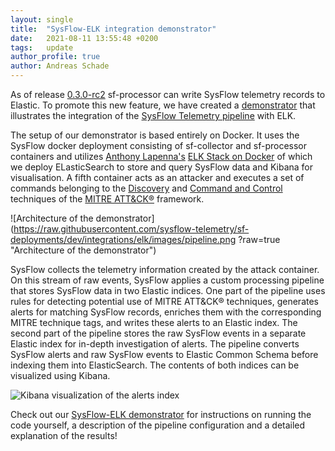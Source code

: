 ```yaml
---
layout: single
title:  "SysFlow-ELK integration demonstrator"
date:   2021-08-11 13:55:48 +0200
tags:   update
author_profile: true
author: Andreas Schade
---
```


As of release [0.3.0-rc2](https://github.com/sysflow-telemetry/sf-processor/releases/tag/0.3.0-rc2)
sf-processor can write SysFlow telemetry records to Elastic. To promote this new feature, we have
created a [demonstrator](https://github.com/sysflow-telemetry/sf-deployments/tree/dev/integrations/elk) that
illustrates the integration of the [SysFlow Telemetry pipeline](https://sysflow.readthedocs.io/en/latest/)
with ELK.

The setup of our demonstrator is based entirely on Docker. It uses the SysFlow docker deployment
consisting of sf-collector and sf-processor containers and utilizes [Anthony Lapenna's](https://github.com/deviantony)
[ELK Stack on Docker](https://github.com/deviantony/docker-elk/tree/tls) of which we deploy ELasticSearch
to store and query SysFlow data and Kibana for visualisation. A fifth container acts as an attacker and
executes a set of commands belonging to the [Discovery](https://attack.mitre.org/tactics/TA0007/)
and [Command and Control](https://attack.mitre.org/tactics/TA0011/) techniques of the
[MITRE ATT&CK&reg;](https://attack.mitre.org) framework.

![Architecture of the demonstrator](https://raw.githubusercontent.com/sysflow-telemetry/sf-deployments/dev/integrations/elk/images/pipeline.png ?raw=true "Architecture of the demonstrator")

SysFlow collects the telemetry information created by the attack container. On this stream of raw events, SysFlow
applies a custom processing pipeline that stores SysFlow data in two Elastic indices. One part of the pipeline
uses rules for detecting potential use of MITRE ATT&CK&reg; techniques, generates alerts for matching SysFlow
records, enriches them with the corresponding MITRE technique tags, and writes these alerts to an Elastic index.
The second part of the pipeline stores the raw SysFlow events in a separate Elastic index for in-depth
investigation of alerts. The pipeline converts SysFlow alerts and raw SysFlow events to Elastic Common Schema
before indexing them into ElasticSearch. The contents of both indices can be visualized using Kibana.

![Kibana visualization of the alerts index](https://raw.githubusercontent.com/sysflow-telemetry/sf-deployments/dev/integrations/elk/images/alerts.png?raw=true "Kibana visualization of the alerts index")

Check out our [SysFlow-ELK demonstrator](https://github.com/sysflow-telemetry/sf-deployments/tree/dev/integrations/elk)
for instructions on running the code yourself, a description of the pipeline configuration and a detailed
explanation of the results!    




